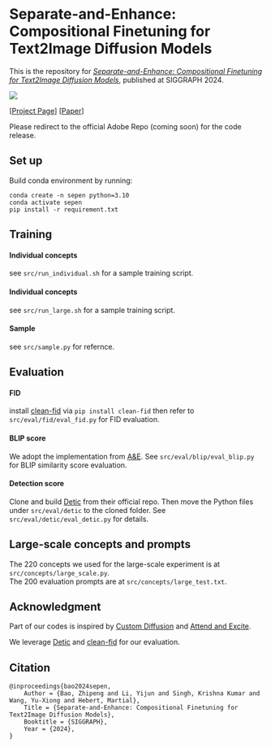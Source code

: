 # Separate-and-Enhance: Compositional Finetuning for Text2Image Diffusion Models

This is the repository for [*Separate-and-Enhance: Compositional Finetuning for Text2Image Diffusion Models*](https://arxiv.org/abs/2312.06712), published at SIGGRAPH 2024.  



<img src='./teaser/teaser.gif'/>

[[Project Page](https://zpbao.github.io/projects/SepEn/)]
[[Paper](https://arxiv.org/abs/2312.06712)]

Please redirect to the official Adobe Repo (coming soon) for the code release. 

## Set up
Build conda environment by running: 

```
conda create -n sepen python=3.10  
conda activate sepen
pip install -r requirement.txt
```

## Training
#### Individual concepts 
see ```src/run_individual.sh``` for a sample training script.  
#### Individual concepts
see ```src/run_large.sh``` for a sample training script.  
#### Sample
see ```src/sample.py``` for refernce.

## Evaluation
#### FID
install [clean-fid](https://github.com/GaParmar/clean-fid) via ```pip install clean-fid```  then refer to ```src/eval/fid/eval_fid.py``` for FID evaluation.

#### BLIP score
We adopt the implementation from [A&E](https://github.com/yuval-alaluf/Attend-and-Excite). See ```src/eval/blip/eval_blip.py``` for BLIP similarity score evaluation. 

#### Detection score
Clone and build [Detic](https://github.com/facebookresearch/Detic) from their official repo. Then move the Python files under ```src/eval/detic``` to the cloned folder. See ```src/eval/detic/eval_detic.py``` for details.

## Large-scale concepts and prompts
The 220 concepts we used for the large-scale experiment is at ```src/concepts/large_scale.py```.  
The 200 evaluation prompts are at ```src/concepts/large_test.txt```. 


## Acknowledgment
Part of our codes is inspired by [Custom Diffusion](https://github.com/adobe-research/custom-diffusion) and [Attend and Excite](https://github.com/yuval-alaluf/Attend-and-Excite).

We leverage [Detic](https://github.com/facebookresearch/Detic) and [clean-fid](https://github.com/GaParmar/clean-fid) for our evaluation.

## Citation

```
@inproceedings{bao2024sepen,
    Author = {Bao, Zhipeng and Li, Yijun and Singh, Krishna Kumar and Wang, Yu-Xiong and Hebert, Martial},
    Title = {Separate-and-Enhance: Compositional Finetuning for Text2Image Diffusion Models},
    Booktitle = {SIGGRAPH},
    Year = {2024},
}
```


